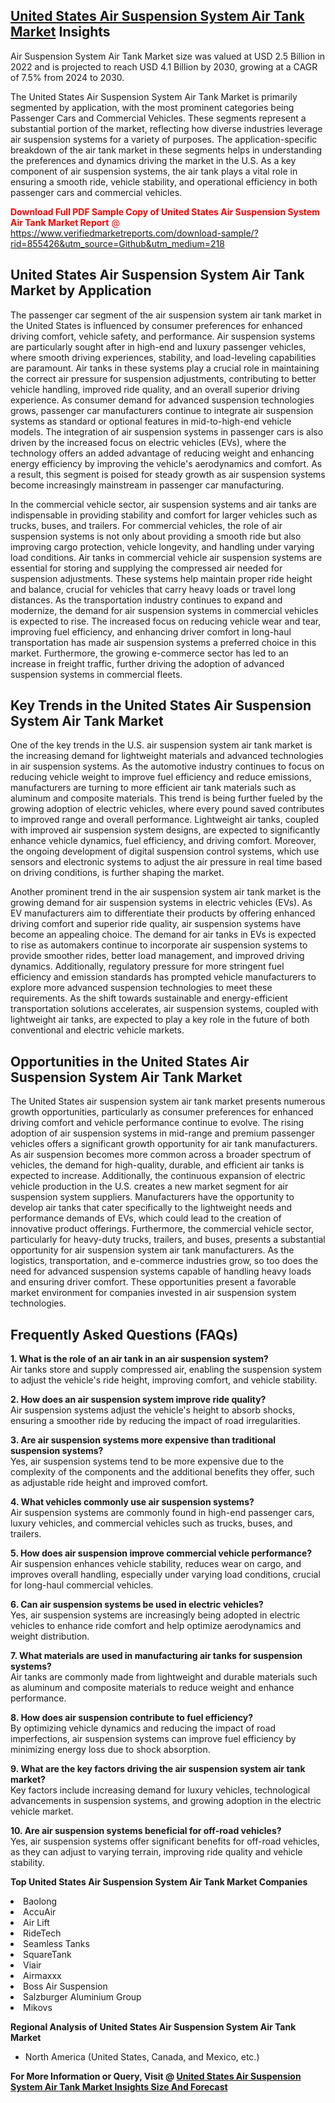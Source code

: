 <h2><a href="https://www.verifiedmarketreports.com/download-sample/?rid=855426&amp;utm_source=Github&amp;utm_medium=218" target="_blank">United States Air Suspension System Air Tank Market</a> Insights</h2><p>Air Suspension System Air Tank Market size was valued at USD 2.5 Billion in 2022 and is projected to reach USD 4.1 Billion by 2030, growing at a CAGR of 7.5% from 2024 to 2030.</p><p><p>The United States Air Suspension System Air Tank Market is primarily segmented by application, with the most prominent categories being Passenger Cars and Commercial Vehicles. These segments represent a substantial portion of the market, reflecting how diverse industries leverage air suspension systems for a variety of purposes. The application-specific breakdown of the air tank market in these segments helps in understanding the preferences and dynamics driving the market in the U.S. As a key component of air suspension systems, the air tank plays a vital role in ensuring a smooth ride, vehicle stability, and operational efficiency in both passenger cars and commercial vehicles. <p><span class=""><span style="color: #ff0000;"><strong>Download Full PDF Sample Copy of United States Air Suspension System Air Tank Market Report</strong> @ </span><a href="https://www.verifiedmarketreports.com/download-sample/?rid=855426&amp;utm_source=Github&amp;utm_medium=218" target="_blank">https://www.verifiedmarketreports.com/download-sample/?rid=855426&amp;utm_source=Github&amp;utm_medium=218</a></span></p></p> <h2>United States Air Suspension System Air Tank Market by Application</h2> <p>The passenger car segment of the air suspension system air tank market in the United States is influenced by consumer preferences for enhanced driving comfort, vehicle safety, and performance. Air suspension systems are particularly sought after in high-end and luxury passenger vehicles, where smooth driving experiences, stability, and load-leveling capabilities are paramount. Air tanks in these systems play a crucial role in maintaining the correct air pressure for suspension adjustments, contributing to better vehicle handling, improved ride quality, and an overall superior driving experience. As consumer demand for advanced suspension technologies grows, passenger car manufacturers continue to integrate air suspension systems as standard or optional features in mid-to-high-end vehicle models. The integration of air suspension systems in passenger cars is also driven by the increased focus on electric vehicles (EVs), where the technology offers an added advantage of reducing weight and enhancing energy efficiency by improving the vehicle's aerodynamics and comfort. As a result, this segment is poised for steady growth as air suspension systems become increasingly mainstream in passenger car manufacturing.</p> <p>In the commercial vehicle sector, air suspension systems and air tanks are indispensable in providing stability and comfort for larger vehicles such as trucks, buses, and trailers. For commercial vehicles, the role of air suspension systems is not only about providing a smooth ride but also improving cargo protection, vehicle longevity, and handling under varying load conditions. Air tanks in commercial vehicle air suspension systems are essential for storing and supplying the compressed air needed for suspension adjustments. These systems help maintain proper ride height and balance, crucial for vehicles that carry heavy loads or travel long distances. As the transportation industry continues to expand and modernize, the demand for air suspension systems in commercial vehicles is expected to rise. The increased focus on reducing vehicle wear and tear, improving fuel efficiency, and enhancing driver comfort in long-haul transportation has made air suspension systems a preferred choice in this market. Furthermore, the growing e-commerce sector has led to an increase in freight traffic, further driving the adoption of advanced suspension systems in commercial fleets.</p> <h2>Key Trends in the United States Air Suspension System Air Tank Market</h2> <p>One of the key trends in the U.S. air suspension system air tank market is the increasing demand for lightweight materials and advanced technologies in air suspension systems. As the automotive industry continues to focus on reducing vehicle weight to improve fuel efficiency and reduce emissions, manufacturers are turning to more efficient air tank materials such as aluminum and composite materials. This trend is being further fueled by the growing adoption of electric vehicles, where every pound saved contributes to improved range and overall performance. Lightweight air tanks, coupled with improved air suspension system designs, are expected to significantly enhance vehicle dynamics, fuel efficiency, and driving comfort. Moreover, the ongoing development of digital suspension control systems, which use sensors and electronic systems to adjust the air pressure in real time based on driving conditions, is further shaping the market.</p> <p>Another prominent trend in the air suspension system air tank market is the growing demand for air suspension systems in electric vehicles (EVs). As EV manufacturers aim to differentiate their products by offering enhanced driving comfort and superior ride quality, air suspension systems have become an appealing choice. The demand for air tanks in EVs is expected to rise as automakers continue to incorporate air suspension systems to provide smoother rides, better load management, and improved driving dynamics. Additionally, regulatory pressure for more stringent fuel efficiency and emission standards has prompted vehicle manufacturers to explore more advanced suspension technologies to meet these requirements. As the shift towards sustainable and energy-efficient transportation solutions accelerates, air suspension systems, coupled with lightweight air tanks, are expected to play a key role in the future of both conventional and electric vehicle markets.</p> <h2>Opportunities in the United States Air Suspension System Air Tank Market</h2> <p>The United States air suspension system air tank market presents numerous growth opportunities, particularly as consumer preferences for enhanced driving comfort and vehicle performance continue to evolve. The rising adoption of air suspension systems in mid-range and premium passenger vehicles offers a significant growth opportunity for air tank manufacturers. As air suspension becomes more common across a broader spectrum of vehicles, the demand for high-quality, durable, and efficient air tanks is expected to increase. Additionally, the continuous expansion of electric vehicle production in the U.S. creates a new market segment for air suspension system suppliers. Manufacturers have the opportunity to develop air tanks that cater specifically to the lightweight needs and performance demands of EVs, which could lead to the creation of innovative product offerings. Furthermore, the commercial vehicle sector, particularly for heavy-duty trucks, trailers, and buses, presents a substantial opportunity for air suspension system air tank manufacturers. As the logistics, transportation, and e-commerce industries grow, so too does the need for advanced suspension systems capable of handling heavy loads and ensuring driver comfort. These opportunities present a favorable market environment for companies invested in air suspension system technologies.</p> <h2>Frequently Asked Questions (FAQs)</h2> <p><b>1. What is the role of an air tank in an air suspension system?</b><br>Air tanks store and supply compressed air, enabling the suspension system to adjust the vehicle's ride height, improving comfort, and vehicle stability.</p> <p><b>2. How does an air suspension system improve ride quality?</b><br>Air suspension systems adjust the vehicle's height to absorb shocks, ensuring a smoother ride by reducing the impact of road irregularities.</p> <p><b>3. Are air suspension systems more expensive than traditional suspension systems?</b><br>Yes, air suspension systems tend to be more expensive due to the complexity of the components and the additional benefits they offer, such as adjustable ride height and improved comfort.</p> <p><b>4. What vehicles commonly use air suspension systems?</b><br>Air suspension systems are commonly found in high-end passenger cars, luxury vehicles, and commercial vehicles such as trucks, buses, and trailers.</p> <p><b>5. How does air suspension improve commercial vehicle performance?</b><br>Air suspension enhances vehicle stability, reduces wear on cargo, and improves overall handling, especially under varying load conditions, crucial for long-haul commercial vehicles.</p> <p><b>6. Can air suspension systems be used in electric vehicles?</b><br>Yes, air suspension systems are increasingly being adopted in electric vehicles to enhance ride comfort and help optimize aerodynamics and weight distribution.</p> <p><b>7. What materials are used in manufacturing air tanks for suspension systems?</b><br>Air tanks are commonly made from lightweight and durable materials such as aluminum and composite materials to reduce weight and enhance performance.</p> <p><b>8. How does air suspension contribute to fuel efficiency?</b><br>By optimizing vehicle dynamics and reducing the impact of road imperfections, air suspension systems can improve fuel efficiency by minimizing energy loss due to shock absorption.</p> <p><b>9. What are the key factors driving the air suspension system air tank market?</b><br>Key factors include increasing demand for luxury vehicles, technological advancements in suspension systems, and growing adoption in the electric vehicle market.</p> <p><b>10. Are air suspension systems beneficial for off-road vehicles?</b><br>Yes, air suspension systems offer significant benefits for off-road vehicles, as they can adjust to varying terrain, improving ride quality and vehicle stability.</p> </p><p><strong>Top United States Air Suspension System Air Tank Market Companies</strong></p><div data-test-id=""><p><li>Baolong</li><li> AccuAir</li><li> Air Lift</li><li> RideTech</li><li> Seamless Tanks</li><li> SquareTank</li><li> Viair</li><li> Airmaxxx</li><li> Boss Air Suspension</li><li> Salzburger Aluminium Group</li><li> Mikovs</li></p><div><strong>Regional Analysis of&nbsp;United States Air Suspension System Air Tank Market</strong></div><ul><li dir="ltr"><p dir="ltr">North America&nbsp;(United States, Canada, and Mexico, etc.)</p></li></ul><p><strong>For More Information or Query, Visit @&nbsp;</strong><strong><a href="https://www.verifiedmarketreports.com/product/air-suspension-system-air-tank-market/?utm_source=Github&amp;utm_medium=218" target="_blank">United States Air Suspension System Air Tank Market Insights Size And Forecast</a></strong></p></div>
